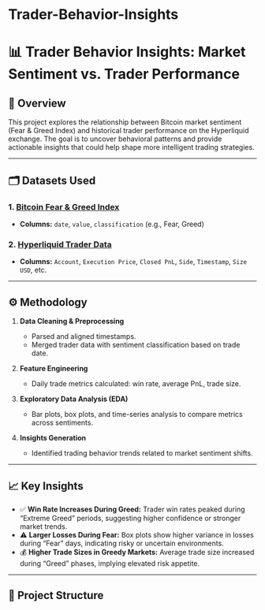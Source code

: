 # Trader-Behavior-Insights
# 📊 Trader Behavior Insights: Market Sentiment vs. Trader Performance

## 🧠 Overview

This project explores the relationship between Bitcoin market sentiment (Fear & Greed Index) and historical trader performance on the Hyperliquid exchange. The goal is to uncover behavioral patterns and provide actionable insights that could help shape more intelligent trading strategies.

---

## 🗂️ Datasets Used

### 1. [Bitcoin Fear & Greed Index](https://drive.google.com/file/d/1PgQC0tO8XN-wqkNyghWc_-mnrYv_nhSf/view?usp=sharing)
- **Columns:** `date`, `value`, `classification` (e.g., Fear, Greed)

### 2. [Hyperliquid Trader Data](https://drive.google.com/file/d/1IAfLZwu6rJzyWKgBToqwSmmVYU6VbjVs/view?usp=sharing)
- **Columns:** `Account`, `Execution Price`, `Closed PnL`, `Side`, `Timestamp`, `Size USD`, etc.

---

## ⚙️ Methodology

1. **Data Cleaning & Preprocessing**
   - Parsed and aligned timestamps.
   - Merged trader data with sentiment classification based on trade date.

2. **Feature Engineering**
   - Daily trade metrics calculated: win rate, average PnL, trade size.

3. **Exploratory Data Analysis (EDA)**
   - Bar plots, box plots, and time-series analysis to compare metrics across sentiments.

4. **Insights Generation**
   - Identified trading behavior trends related to market sentiment shifts.

---

## 📈 Key Insights

- ✅ **Win Rate Increases During Greed:** Trader win rates peaked during “Extreme Greed” periods, suggesting higher confidence or stronger market trends.
- ⚠️ **Larger Losses During Fear:** Box plots show higher variance in losses during “Fear” days, indicating risky or uncertain environments.
- 💰 **Higher Trade Sizes in Greedy Markets:** Average trade size increased during “Greed” phases, implying elevated risk appetite.

---

## 📁 Project Structure

